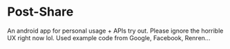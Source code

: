 Post-Share
==========

An android app for personal usage + APIs try out.
Please ignore the horrible UX right now lol.
Used example code from Google, Facebook, Renren...
